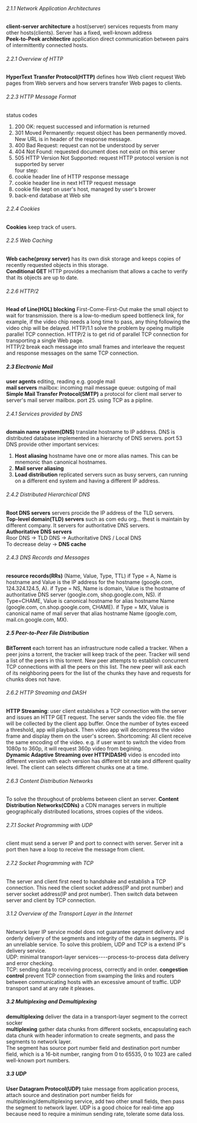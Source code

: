 ###### 2.1.1 Network Application Architectures
**client-server architecture** a host(server) services requests from many other hosts(clients). Server has a fixed, well-known address  
**Peek-to-Peek architectire** application direct communication between pairs of intermittently connected hosts.  
###### 2.2.1 Overview of HTTP
**HyperText Transfer Protocol(HTTP)** defines how Web client request Web pages from Web servers and how servers transfer Web pages to clients.
###### 2.2.3 HTTP Message Format
status codes  
1. 200 OK: request successed and information is returned
2. 301 Moved Permanently: request object has been permanently moved. New URL is in header of the response message.
3. 400 Bad Request: request can not be understood by server
4. 404 Not Found: requested document does not exist on this server
5. 505 HTTP Version Not Supported: request HTTP protocol version is not supported by server  
four step: 
1. cookie header line of HTTP response message
2. cookie header line in next HTTP request message
3. cookie file kept on user's host, managed by user's brower
4. back-end database at Web site
###### 2.2.4 Cookies
**Cookies** keep track of users.
###### 2.2.5 Web Caching
**Web cache(proxy server)** has its own disk storage and keeps copies of recently requested objects in this storage.  
**Conditional GET** HTTP provides a mechanism that allows a cache to verify that its objects are up to date.  
###### 2.2.6 HTTP/2
**Head of Line(HOL) blocking** First-Come-First-Out make the small object to wait for transmission. there is a low-to-medium speed bottleneck link, for example, if the video chip needs a long time to pass, any thing following the video chip will be delayed. HTTP/1.1 solve the problem by opeing multiple parallel TCP connection. HTTP/2 is to get rid of parallel TCP connection for transporting a single Web page.  
HTTP/2 break each message into small frames and interleave the request and response messages on the same TCP connection.
##### 2.3 Electronic Mail
**user agents** editing, reading e.g. google mail  
**mail servers** mailbox: incoming mail   message queue: outgoing of mail  
**Simple Mail Transfer Protocol(SMTP)** a protocol for client mail server to server's mail server mailbox. port 25. using TCP as a pipline.
###### 2.4.1 Services provided by DNS
**domain name system(DNS)** translate hostname to IP address. DNS is distributed database implemented in a hierarchy of DNS servers. port 53  
DNS provide other important services: 
1. **Host aliasing** hostname have one or more alias names. This can be mnemonic than canonical hostnames.
2. **Mail server aliasing** 
3. **Load distribution** replicated servers sucn as busy servers, can running on a different end system and having a different IP address.
###### 2.4.2 Distributed Hierarchical DNS
**Root DNS servers** servers procide the IP address of the TLD servers.  
**Top-level domain(TLD) servers** such as com edu org... thest is maintain by different company. It servers for authoritative DNS servers.  
**Authoritative DNS servers**   
Roor DNS -> TLD DNS -> Authoritative DNS / Local DNS  
To decrease delay -> **DNS cache** 
###### 2.4.3 DNS Records and Messages
**resource records(RRs)** (Name, Value, Type, TTL)  if Type = A, Name is hostname and Value is the IP address for the hostname (google.com, 124.324.124.5, A).  if Type = NS, Name is domain, Value is the hostname of authoritative DNS server (google.com, shop.google.com, NS).  if Type=CHAME, Value is canonical hostname for alias hostname Name (google.com, cn.shop.google.com, CHAME).  if Type = MX, Value is canonical name of mail server that alias hostname Name (google.com, mail.cn.google.com, MX).  
##### 2.5 Peer-to-Peer File Distribution
**BitTorrent** each torrent has an infrastructure node called a tracker. When a peer joins a torrent, the tracker will keep track of the peer. Tracker will send a list of the peers in this torrent. New peer attempts to establish concurrent TCP connections with all the peers on this list. The new peer will ask each of its neighboring peers for the list of the chunks they have and requests for chunks does not have.
###### 2.6.2 HTTP Streaming and DASH
**HTTP Streaming**: user client establishes a TCP connection with the server and issues an HTTP GET request. The server sands the video file. the file will be collected by the client app buffer. Once the number of bytes exceed a threshold, app will playback. Then video app will decompress the video frame and display them on the user's screen. Shortcoming: All client receive the same encoding of the video. e.g. if user want to switch the video from 1080p to 360p, it will request 360p video from begining.  
**Dymamic Adaptive Streaming over HTTP(DASH)** video is encoded into different version with each version has different bit rate and different quality level. The client can selects different chunks one at a time.  
###### 2.6.3 Content Distribution Networks
To solve the throughout of problems between client an server. **Content Distribution Networks(CDNs)** a CDN manages servers in multiple geographically distributed locations, stroes copies of the videos.
###### 2.7.1 Socket Programming with UDP
client must send a server IP and port to connect with server. Server init a port then have a loop to receive the message from client.
###### 2.7.2 Socket Programming with TCP
The server and client first need to handshake and establish a TCP connection. This need the client socket address(IP and prot number) and server socket address(IP and prot number). Then switch data between server and client by TCP connection.
###### 3.1.2 Overview of the Transport Layer in the Internet
Network layer IP service model does not guarantee segment delivery and orderly delivery of the segments and integrity of the data in segments. IP is an unreliable service. To solve this problem, UDP and TCP is a extend IP's delivery service.  
UDP: minimal transport-layer services----process-to-process data delivery and error checking.  
TCP: sending data to receiving process, correctly and in order. **congestion control** prevent TCP connection from swamping the links and routers between communicating hosts with an excessive amount of traffic. UDP transport sand at any rate it pleases.  
##### 3.2 Multiplexing and Demultiplexing
**demultiplexing** deliver the data in a transport-layer segment to the correct socker  
**multiplexing** gather data chunks from different sockets, encapsulating each data chunk with header information to create segments, and pass the segments to network layer.  
The segment has source port number field and destination port number field, which is a 16-bit number, ranging from 0 to 65535, 0 to 1023 are called well-known port numbers. 
##### 3.3 UDP
**User Datagram Protocol(UDP)** take message from application process, attach source and destination port number fields for multiplexing/demultiplexing service, add two other small fields, then pass the segment to network layer. UDP is a good choice for real-time app because need to require a minimun sending rate, tolerate some data loss. 
